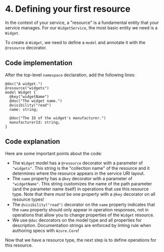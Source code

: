 # 4. Defining your first resource

In the context of your service, a "resource" is a fundamental entity that your service manages. For our `WidgetService`, the most basic entity we need is a `Widget`.

To create a `Widget`, we need to define a `model` and annotate it with the `@resource` decorator.

## Code implementation

After the top-level `namespace` declaration, add the following lines:

```typespec
@doc("A widget.")
@resource("widgets")
model Widget {
  @key("widgetName")
  @doc("The widget name.")
  @visibility("read")
  name: string;

  @doc("The ID of the widget's manufacturer.")
  manufacturerId: string;
}
```

## Code explanation

Here are some important points about the code:

- The `Widget` model has a `@resource` decorator with a parameter of `"widgets"`. This string is the "collection name" of the resource and it determines where the resource appears in the service URI layout.
- The `name` property has a `@key` decorator with a parameter of `"widgetName"`. This string customizes the name of the path parameter (and the parameter name itself) in operations that use this resource type. Note that there _must_ be one property with a `@key` decorator on all resource types!
- The `@visibility("read")` decorator on the `name` property indicates that the `name` property should only appear in operation responses, not in operations that allow you to change properties of the `Widget` resource.
- We use `@doc` decorators on the model type and all properties for description. Documentation strings are enforced by linting rule when authoring specs with `Azure.Core`!

Now that we have a resource type, the next step is to define operations for this resource.
